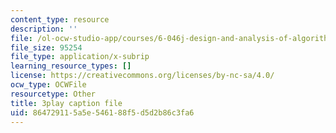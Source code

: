 ```yaml
---
content_type: resource
description: ''
file: /ol-ocw-studio-app/courses/6-046j-design-and-analysis-of-algorithms-spring-2015/864729115a5e546188f5d5d2b86c3fa6_tKwnms5iRBU.vtt
file_size: 95254
file_type: application/x-subrip
learning_resource_types: []
license: https://creativecommons.org/licenses/by-nc-sa/4.0/
ocw_type: OCWFile
resourcetype: Other
title: 3play caption file
uid: 86472911-5a5e-5461-88f5-d5d2b86c3fa6
---
```

